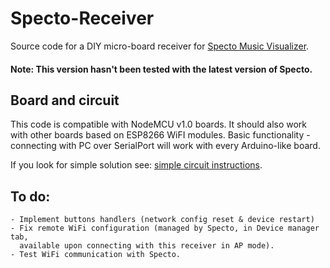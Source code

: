# Specto-Receiver
Source code for a DIY micro-board receiver for [Specto Music Visualizer](https://github.com/pawel-guz/Specto/blob/master/readme.md#specto-music--visualizer).
#### Note: This version hasn't been tested with the latest version of Specto.

## Board and circuit
This code is compatible with NodeMCU v1.0 boards. It should also work with other boards based on ESP8266 WiFI modules. 
Basic functionality - connecting with PC over SerialPort will work with every Arduino-like board. 

If you look for simple solution see: [simple circuit instructions](https://github.com/pawel-guz/Specto/blob/master/readme.md#example-circuit).

## To do:
```
- Implement buttons handlers (network config reset & device restart)
- Fix remote WiFi configuration (managed by Specto, in Device manager tab, 
  available upon connecting with this receiver in AP mode).
- Test WiFi communication with Specto.
```
